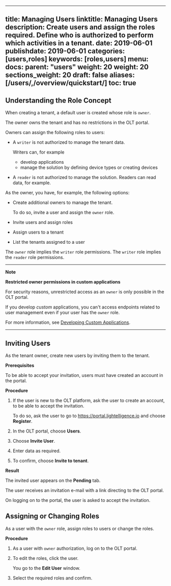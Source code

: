 
---
title: Managing Users
linktitle: Managing Users
description: Create users and assign the roles required. Define who is authorized to perform which activities in a tenant.
date: 2019-06-01
publishdate: 2019-06-01
categories: [users,roles]
keywords: [roles,users]
menu:
  docs:
    parent: "users"
    weight: 20
weight: 20
sections_weight: 20
draft: false
aliases: [/users/,/overview/quickstart/]
toc: true
---

## Understanding the Role Concept

When creating a tenant, a default user is created whose role is `owner`.

The owner owns the tenant and has no restrictions in the OLT portal. 

Owners can assign the following roles to users:

* A `writer` is not authorized to manage the tenant data. 

	Writers can, for example
	* develop applications
	* manage the solution by defining device types or creating devices
		
* A `reader` is not authorized to manage the solution.  Readers can read data, for example.

As the owner, you have, for example, the following options:

* Create additional owners to manage the tenant.

	To do so, invite a user and assign the `owner` role.

* Invite users and assign roles
* Assign users to a tenant
* List the tenants assigned to a user

The `owner` role implies the `writer` role permissions. The `writer` role implies the `reader` role permissions.

---

**Note**

**Restricted owner permissions in custom applications**

For security reasons, unrestricted access as an `owner` is only possible in the OLT portal.

If you develop *custom* applications, you can't access endpoints related to user management even if your user has the `owner` role.

For more information, see [Developing Custom Applications](/applications/).

---


## Inviting Users

As the tenant owner, create new users by inviting them to the tenant.

**Prerequisites**

To be able to accept your invitation, users must have created an account in the portal.

**Procedure**

1. If the user is new to the OLT platform, ask the user to create an account, to be able to accept the invitation. 
	
	To do so, ask the user to go to https://portal.lightelligence.io and choose **Register**. 
2. In the OLT portal, choose **Users**.
3. Choose **Invite User**.
4. Enter data as required.
5. To confirm, choose **Invite to tenant**.


**Result**

The invited user appears on the **Pending** tab.

The user receives an invitation e-mail with a link directing to the OLT portal. 

On logging on to the portal, the user is asked to accept the invitation.


## Assigning or Changing Roles

As a user with the `owner` role, assign roles to users or change the roles.

**Procedure**

1. As a user with `owner` authorization, log on to the OLT portal.

2. To edit the roles, click the user.

	You go to the **Edit User** window.

3. Select the required roles and confirm.












